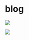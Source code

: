 # blog

![](https://images.weserv.nl/?url=https://raw.githubusercontent.com/dengbowang/img/main/img/dbw%20blog%20home.png)

![](https://images.weserv.nl/?url=https://raw.githubusercontent.com/dengbowang/img/main/img/dbw%20blog.png)
